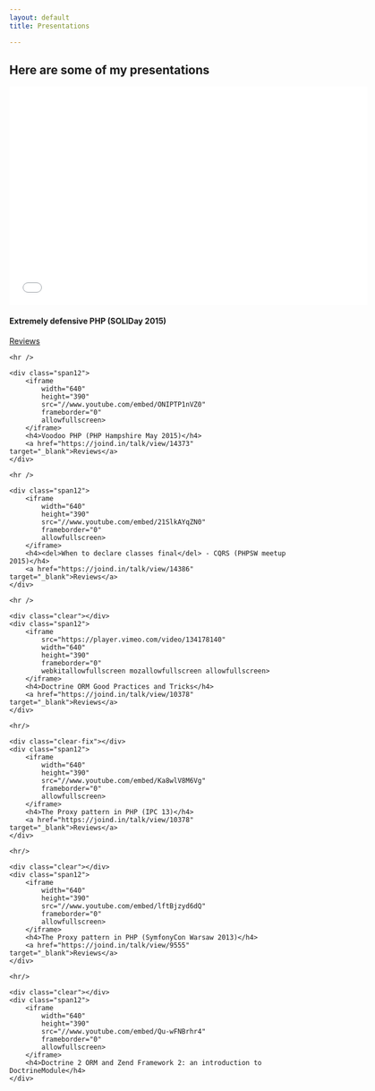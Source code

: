 ```yaml
---
layout: default
title: Presentations

---
```

<article>
    <h2>Here are some of my presentations</h2>

 <div class="clear"></div>
    <div class="span12">
        <iframe
            width="640"
            height="390"
            src="//www.youtube.com/embed/vS0Nn_ncH-8"
            frameborder="0"
            allowfullscreen>
        </iframe>
        <h4>Extremely defensive PHP (SOLIDay 2015)</h4>
        <a href="https://joind.in/talk/view/14373" target="_blank">Reviews</a>
    </div>

    <hr />

    <div class="span12">
        <iframe
            width="640"
            height="390"
            src="//www.youtube.com/embed/ONIPTP1nVZ0"
            frameborder="0"
            allowfullscreen>
        </iframe>
        <h4>Voodoo PHP (PHP Hampshire May 2015)</h4>
        <a href="https://joind.in/talk/view/14373" target="_blank">Reviews</a>
    </div>

    <hr />

    <div class="span12">
        <iframe
            width="640"
            height="390"
            src="//www.youtube.com/embed/21SlkAYqZN0"
            frameborder="0"
            allowfullscreen>
        </iframe>
        <h4><del>When to declare classes final</del> - CQRS (PHPSW meetup 2015)</h4>
        <a href="https://joind.in/talk/view/14386" target="_blank">Reviews</a>
    </div>

    <hr />

    <div class="clear"></div>
    <div class="span12">
        <iframe
            src="https://player.vimeo.com/video/134178140"
            width="640"
            height="390"
            frameborder="0"
            webkitallowfullscreen mozallowfullscreen allowfullscreen>
        </iframe>
        <h4>Doctrine ORM Good Practices and Tricks</h4>
        <a href="https://joind.in/talk/view/10378" target="_blank">Reviews</a>
    </div>

    <hr/>

    <div class="clear-fix"></div>
    <div class="span12">
        <iframe
            width="640"
            height="390"
            src="//www.youtube.com/embed/Ka8wlV8M6Vg"
            frameborder="0"
            allowfullscreen>
        </iframe>
        <h4>The Proxy pattern in PHP (IPC 13)</h4>
        <a href="https://joind.in/talk/view/10378" target="_blank">Reviews</a>
    </div>

    <hr/>

    <div class="clear"></div>
    <div class="span12">
        <iframe
            width="640"
            height="390"
            src="//www.youtube.com/embed/lftBjzyd6dQ"
            frameborder="0"
            allowfullscreen>
        </iframe>
        <h4>The Proxy pattern in PHP (SymfonyCon Warsaw 2013)</h4>
        <a href="https://joind.in/talk/view/9555" target="_blank">Reviews</a>
    </div>

    <hr/>

    <div class="clear"></div>
    <div class="span12">
        <iframe 
            width="640" 
            height="390" 
            src="//www.youtube.com/embed/Qu-wFNBrhr4" 
            frameborder="0" 
            allowfullscreen>
        </iframe>
        <h4>Doctrine 2 ORM and Zend Framework 2: an introduction to DoctrineModule</h4>
    </div>
</article>
